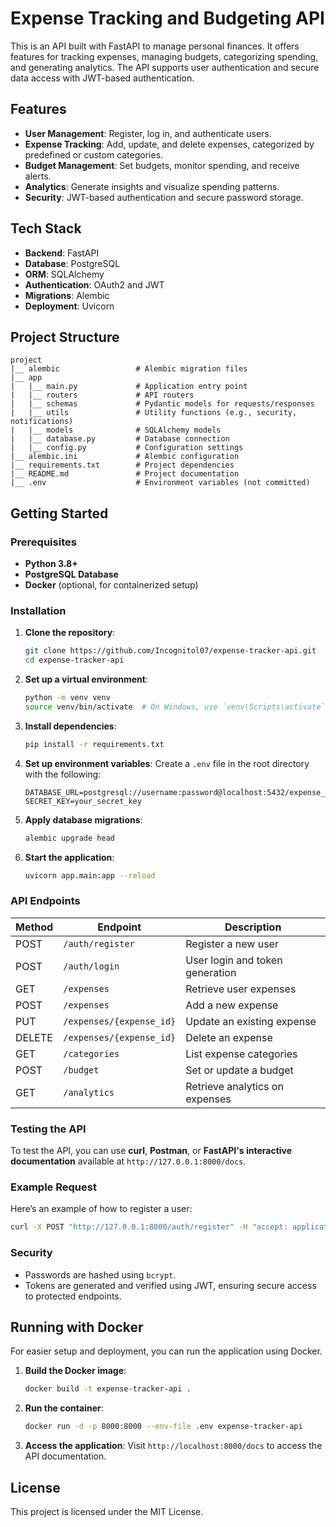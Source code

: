 # Expense Tracking and Budgeting API

This is an API built with FastAPI to manage personal finances. It offers features for tracking expenses, managing budgets, categorizing spending, and generating analytics. The API supports user authentication and secure data access with JWT-based authentication.

## Features

- **User Management**: Register, log in, and authenticate users.
- **Expense Tracking**: Add, update, and delete expenses, categorized by predefined or custom categories.
- **Budget Management**: Set budgets, monitor spending, and receive alerts.
- **Analytics**: Generate insights and visualize spending patterns.
- **Security**: JWT-based authentication and secure password storage.

## Tech Stack

- **Backend**: FastAPI
- **Database**: PostgreSQL
- **ORM**: SQLAlchemy
- **Authentication**: OAuth2 and JWT
- **Migrations**: Alembic
- **Deployment**: Uvicorn

## Project Structure

```plaintext
project
|__ alembic                 # Alembic migration files
|__ app
|   |__ main.py             # Application entry point
|   |__ routers             # API routers
|   |__ schemas             # Pydantic models for requests/responses
|   |__ utils               # Utility functions (e.g., security, notifications)
|   |__ models              # SQLAlchemy models
|   |__ database.py         # Database connection
|   |__ config.py           # Configuration settings
|__ alembic.ini             # Alembic configuration
|__ requirements.txt        # Project dependencies
|__ README.md               # Project documentation
|__ .env                    # Environment variables (not committed)
```

## Getting Started

### Prerequisites

- **Python 3.8+**
- **PostgreSQL Database**
- **Docker** (optional, for containerized setup)

### Installation

1. **Clone the repository**:
   ```bash
   git clone https://github.com/Incognitol07/expense-tracker-api.git
   cd expense-tracker-api
   ```

2. **Set up a virtual environment**:
   ```bash
   python -m venv venv
   source venv/bin/activate  # On Windows, use `venv\Scripts\activate`
   ```

3. **Install dependencies**:
   ```bash
   pip install -r requirements.txt
   ```

4. **Set up environment variables**:
   Create a `.env` file in the root directory with the following:
   ```plaintext
   DATABASE_URL=postgresql://username:password@localhost:5432/expense_tracker
   SECRET_KEY=your_secret_key
   ```

5. **Apply database migrations**:
   ```bash
   alembic upgrade head
   ```

6. **Start the application**:
   ```bash
   uvicorn app.main:app --reload
   ```

### API Endpoints

| Method | Endpoint                 | Description                        |
|--------|---------------------------|------------------------------------|
| POST   | `/auth/register`          | Register a new user               |
| POST   | `/auth/login`             | User login and token generation   |
| GET    | `/expenses`               | Retrieve user expenses            |
| POST   | `/expenses`               | Add a new expense                 |
| PUT    | `/expenses/{expense_id}`  | Update an existing expense        |
| DELETE | `/expenses/{expense_id}`  | Delete an expense                 |
| GET    | `/categories`             | List expense categories           |
| POST   | `/budget`                 | Set or update a budget            |
| GET    | `/analytics`              | Retrieve analytics on expenses    |

### Testing the API

To test the API, you can use **curl**, **Postman**, or **FastAPI's interactive documentation** available at `http://127.0.0.1:8000/docs`.

### Example Request

Here’s an example of how to register a user:

```bash
curl -X POST "http://127.0.0.1:8000/auth/register" -H "accept: application/json" -H "Content-Type: application/json" -d '{"username": "testuser", "password": "testpassword"}'
```

### Security

- Passwords are hashed using `bcrypt`.
- Tokens are generated and verified using JWT, ensuring secure access to protected endpoints.

## Running with Docker

For easier setup and deployment, you can run the application using Docker.

1. **Build the Docker image**:
   ```bash
   docker build -t expense-tracker-api .
   ```

2. **Run the container**:
   ```bash
   docker run -d -p 8000:8000 --env-file .env expense-tracker-api
   ```

3. **Access the application**:
   Visit `http://localhost:8000/docs` to access the API documentation.

## License

This project is licensed under the MIT License.
